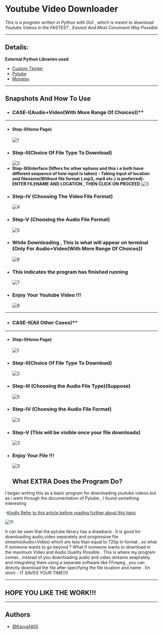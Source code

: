 # **Youtube Video Downloader**

*This is a program written in Python with GUI , which is meant to download Youtube Videos in the FASTEST , Easiest And Most Convinient Way Possible*

---
## Details:

 **External Python Libraries used**

 - [Custom Tkinter](https://github.com/TomSchimansky/CustomTkinter)
 - [Pytube](https://pytube.io/en/latest/)
 - [Moviepy](https://zulko.github.io/moviepy/)

 ---
## Snapshots And How To Use
- ### CASE-I(Audio+Video(With More Range Of Choices))**
---
* #### Step-I(Home Page)
  ![1](images/S1.png)
* ### Step-II(Choice Of File Type To Download)
  ![2](images/S2.png)
* **Step-III(Interface Differs for other options and this i.e both have different sequence of how input is taken) - Taking input of location and filename(Without file format (.mp3,.mp4 etc.) is preferred)-ENTER FILENAME AND LOCATION , THEN CLICK ON PROCEED**
  ![3](images/S3.png)
* ### Step-IV (Choosing The Video File Format)
  ![4](images/S4.png)
* ### Step-V (Choosing the Audio File Format)
  ![5](images/S5.png)
* ### While Downloading , This Is what will appear on terminal (**Only For  Audio+Video(With More Range Of Choices)**)
  ![6](images/S6.png)
* ### This indicates the program has finished running 
  ![7](images/S7.png)
* ### Enjoy Your Youtube Video !!!
  ![8](images/S8.png)
---
  - ### CASE-II(All Other Cases)**
---
* #### Step-I(Home Page)
  ![1](images/S1.png)
* ### Step-II(Choice Of File Type To Download)
  ![2](images/S2.png)
* ### Step-III (Choosing the Audio File Type)(Suppose)
  ![5](images/S5.png)
* ### Step-IV (Choosing the Audio File Format)
   ![3](images/S3.png)
* ### Step-V (This will be visible once your file downloads)
   ![3](images/S3.png)
* ### Enjoy Your File !!!
   ![3](images/S10.png)

  ## What EXTRA Does the Program Do?
I began writing this as a basic program for downloading youtube videos but as i went through the documentation of Pytube , I found something interesting

-[Kindly Refer to this article before reading further about this topic](https://pytube.io/en/latest/user/streams.html#filtering-streams)

![11](images/SS11.png)

It can be seen that the pytube library has a drawback . It is good for downloading audio,video separately and progressive file streams(Audio+Video) which are less than equal to 720p in format , so what if someone wants to go beyond ? What if someone wants to download in the maximum Video and Audio Quality Possible . This is where my program comes , instead of you downloading audio and video streams seaprately and integrating them using a separate software like FFmpeg , you can directly download the file after specifying the file location and name . (In short - IT SAVES YOUR TIME!!!)

---
  ## HOPE YOU LIKE THE WORK!!!

---

## Authors

- [@Kavya1405](https://github.com/Kavya879)
